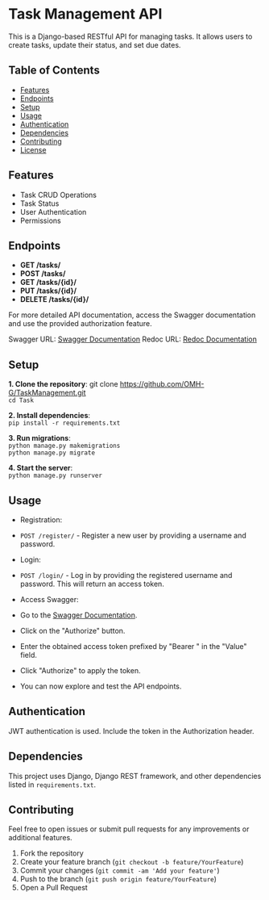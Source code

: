 # Task Management API

This is a Django-based RESTful API for managing tasks. It allows users to create tasks, update their status, and set due dates.

## Table of Contents

- [Features](#features)
- [Endpoints](#endpoints)
- [Setup](#setup)
- [Usage](#usage)
- [Authentication](#authentication)
- [Dependencies](#dependencies)
- [Contributing](#contributing)
- [License](#license)

## Features

- Task CRUD Operations
- Task Status
- User Authentication
- Permissions

## Endpoints

- **GET /tasks/**
- **POST /tasks/**
- **GET /tasks/{id}/**
- **PUT /tasks/{id}/**
- **DELETE /tasks/{id}/**

For more detailed API documentation, access the Swagger documentation and use the provided authorization feature.

Swagger URL: [Swagger Documentation](http://your-api-url/swagger/)
Redoc URL: [Redoc Documentation](http://your-api-url/redoc/)

## Setup

**1. Clone the repository**:
git clone https://github.com/OMH-G/TaskManagement.git<br>
`cd Task`

**2. Install dependencies**:<br>
`pip install -r requirements.txt`

**3. Run migrations**:<br>
`python manage.py makemigrations`<br>
`python manage.py migrate`

**4. Start the server**:<br>
`python manage.py runserver`
## Usage


- Registration:
- `POST /register/` - Register a new user by providing a username and password.

- Login:
- `POST /login/` - Log in by providing the registered username and password. This will return an access token.

- Access Swagger:
- Go to the [Swagger Documentation](http://your-api-url/swagger/).
- Click on the "Authorize" button.
- Enter the obtained access token prefixed by "Bearer " in the "Value" field.
- Click "Authorize" to apply the token.
- You can now explore and test the API endpoints.

## Authentication

JWT authentication is used. Include the token in the Authorization header.


## Dependencies

This project uses Django, Django REST framework, and other dependencies listed in `requirements.txt`.

## Contributing

Feel free to open issues or submit pull requests for any improvements or additional features.

1. Fork the repository
2. Create your feature branch (`git checkout -b feature/YourFeature`)
3. Commit your changes (`git commit -am 'Add your feature'`)
4. Push to the branch (`git push origin feature/YourFeature`)
5. Open a Pull Request

